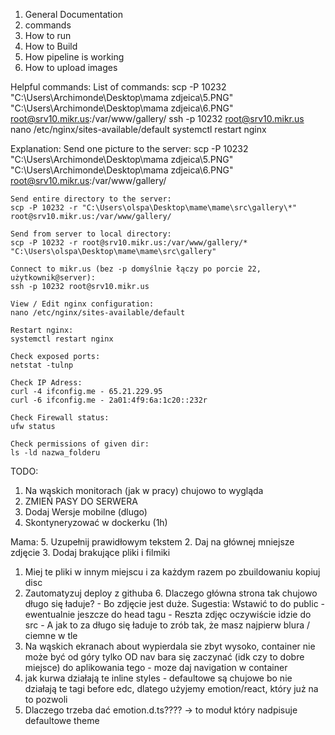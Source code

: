 1. General Documentation
2. commands
  2. How to run
  3. How to Build
3. How pipeline is working
4. How to upload images 


Helpful commands:
  List of commands:
    scp -P 10232 "C:\Users\Archimonde\Desktop\mama zdjeica\5.PNG" "C:\Users\Archimonde\Desktop\mama zdjeica\6.PNG" root@srv10.mikr.us:/var/www/gallery/
    ssh -p 10232 root@srv10.mikr.us 
    nano /etc/nginx/sites-available/default 
    systemctl restart nginx

  Explanation:
    Send one picture to the server:
    scp -P 10232 "C:\Users\Archimonde\Desktop\mama zdjeica\5.PNG" "C:\Users\Archimonde\Desktop\mama zdjeica\6.PNG" root@srv10.mikr.us:/var/www/gallery/

    Send entire directory to the server:
    scp -P 10232 -r "C:\Users\olspa\Desktop\mame\mame\src\gallery\*" root@srv10.mikr.us:/var/www/gallery/

    Send from server to local directory:
    scp -P 10232 -r root@srv10.mikr.us:/var/www/gallery/* "C:\Users\olspa\Desktop\mame\mame\src\gallery"

    Connect to mikr.us (bez -p domyślnie łączy po porcie 22, użytkownik@server):
    ssh -p 10232 root@srv10.mikr.us 

    View / Edit nginx configuration:
    nano /etc/nginx/sites-available/default 

    Restart nginx:
    systemctl restart nginx

    Check exposed ports:
    netstat -tulnp

    Check IP Adress:		
    curl -4 ifconfig.me - 65.21.229.95
    curl -6 ifconfig.me - 2a01:4f9:6a:1c20::232r

    Check Firewall status:
    ufw status

    Check permissions of given dir:
    ls -ld nazwa_folderu

    



TODO: 
1. Na wąskich monitorach (jak w pracy) chujowo to wygląda
8. ZMIEŃ PASY DO SERWERA
7. Dodaj Wersje mobilne (dlugo)
1. Skontyneryzować w dockerku (1h)

Mama:
5. Uzupełnij prawidłowym tekstem
2. Daj na głównej mniejsze zdjęcie
3. Dodaj brakujące pliki i filmiki

  1. Miej te pliki w innym miejscu i za każdym razem po zbuildowaniu kopiuj disc
  2. Zautomatyzuj deploy z githuba
    6. Dlaczego główna strona tak chujowo długo się ładuje?
    - Bo zdjęcie jest duże. Sugestia: Wstawić to do public
    - ewentualnie jeszcze do head tagu
    - Reszta zdjęc oczywiście idzie do src
    - A jak to za długo się ładuje to zrób tak, że masz najpierw blura / ciemne w tle
  10. Na wąskich ekranach about wypierdala sie zbyt wysoko, container nie może być od góry tylko OD nav bara się zaczynać (idk czy to dobre miejsce)
    do aplikowania tego - moze daj navigation w container
  12. jak kurwa działają te inline styles - defaultowe są chujowe bo nie działają
   te tagi before edc, dlatego użyjemy emotion/react, który już na to pozwoli
  1. Dlaczego trzeba dać emotion.d.ts???? -> to moduł który nadpisuje defaultowe theme




